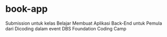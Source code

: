 # book-app
Submission untuk kelas Belajar Membuat Aplikasi Back-End untuk Pemula dari Dicoding dalam event DBS Foundation Coding Camp

